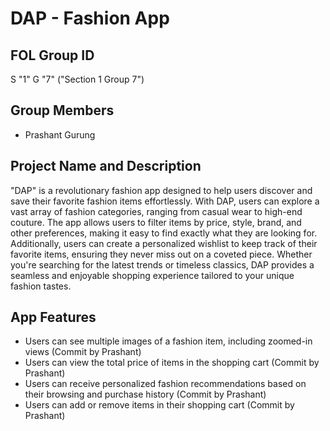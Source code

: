 # DAP - Fashion App

## FOL Group ID
S "1" G "7" ("Section 1 Group 7")

## Group Members
- Prashant Gurung

## Project Name and Description
"DAP" is a revolutionary fashion app designed to help users discover and save their favorite fashion items effortlessly. With DAP, users can explore a vast array of fashion categories, ranging from casual wear to high-end couture. The app allows users to filter items by price, style, brand, and other preferences, making it easy to find exactly what they are looking for. Additionally, users can create a personalized wishlist to keep track of their favorite items, ensuring they never miss out on a coveted piece. Whether you're searching for the latest trends or timeless classics, DAP provides a seamless and enjoyable shopping experience tailored to your unique fashion tastes.

## App Features
- Users can see multiple images of a fashion item, including zoomed-in views (Commit by Prashant)
- Users can view the total price of items in the shopping cart (Commit by Prashant)
- Users can receive personalized fashion recommendations based on their browsing and purchase history (Commit by Prashant)
- Users can add or remove items in their shopping cart (Commit by Prashant)
